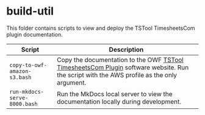 # build-util #

This folder contains scripts to view and deploy the TSTool TimesheetsCom plugin documentation.

| **Script** | **Description** |
| -- | -- |
| `copy-to-owf-amazon-s3.bash` | Copy the documentation to the OWF [TSTool TimesheetsCom Plugin](https://software.openwaterfoundation.org/tstool-timesheetscom-plugin/latest/doc-user/) software website. Run the script with the AWS profile as the only argument. |
| `run-mkdocs-serve-8000.bash` | Run the MkDocs local server to view the documentation locally during development. |

